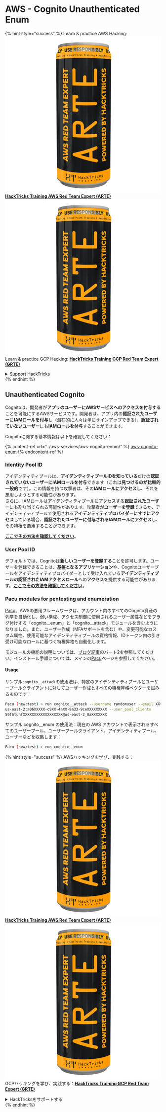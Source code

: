 # AWS - Cognito Unauthenticated Enum

{% hint style="success" %}
Learn & practice AWS Hacking:<img src="../../../.gitbook/assets/image (1) (1) (1).png" alt="" data-size="line">[**HackTricks Training AWS Red Team Expert (ARTE)**](https://training.hacktricks.xyz/courses/arte)<img src="../../../.gitbook/assets/image (1) (1) (1).png" alt="" data-size="line">\
Learn & practice GCP Hacking: <img src="../../../.gitbook/assets/image (2).png" alt="" data-size="line">[**HackTricks Training GCP Red Team Expert (GRTE)**<img src="../../../.gitbook/assets/image (2).png" alt="" data-size="line">](https://training.hacktricks.xyz/courses/grte)

<details>

<summary>Support HackTricks</summary>

* Check the [**subscription plans**](https://github.com/sponsors/carlospolop)!
* **Join the** 💬 [**Discord group**](https://discord.gg/hRep4RUj7f) or the [**telegram group**](https://t.me/peass) or **follow** us on **Twitter** 🐦 [**@hacktricks\_live**](https://twitter.com/hacktricks_live)**.**
* **Share hacking tricks by submitting PRs to the** [**HackTricks**](https://github.com/carlospolop/hacktricks) and [**HackTricks Cloud**](https://github.com/carlospolop/hacktricks-cloud) github repos.

</details>
{% endhint %}

## Unauthenticated Cognito

Cognitoは、開発者が**アプリのユーザーにAWSサービスへのアクセスを付与する**ことを可能にするAWSサービスです。開発者は、アプリ内の**認証されたユーザー**に**IAMロールを付与**し（潜在的に人々は単にサインアップできる）、**認証されていないユーザー**にも**IAMロールを付与**することができます。

Cognitoに関する基本情報は以下を確認してください：

{% content-ref url="../aws-services/aws-cognito-enum/" %}
[aws-cognito-enum](../aws-services/aws-cognito-enum/)
{% endcontent-ref %}

### Identity Pool ID

アイデンティティプールは、**アイデンティティプールIDを知っている**だけの**認証されていないユーザーにIAMロールを付与**できます（これは**見つけるのが比較的一般的**です）。この情報を持つ攻撃者は、その**IAMロールにアクセスし**、それを悪用しようとする可能性があります。\
さらに、IAMロールはアイデンティティプールにアクセスする**認証されたユーザー**にも割り当てられる可能性があります。攻撃者が**ユーザーを登録**できるか、アイデンティティプールで使用される**アイデンティティプロバイダーにすでにアクセス**している場合、**認証されたユーザーに付与されるIAMロールにアクセス**し、その特権を悪用することができます。

[**ここでその方法を確認してください**](../aws-services/aws-cognito-enum/cognito-identity-pools.md)。

### User Pool ID

デフォルトでは、Cognitoは**新しいユーザーを登録する**ことを許可します。ユーザーを登録できることは、**基盤となるアプリケーション**や、Cognitoユーザープールをアイデンティティプロバイダーとして受け入れている**アイデンティティプールの認証されたIAMアクセスロール**への**アクセス**を提供する可能性があります。[**ここでその方法を確認してください**](../aws-services/aws-cognito-enum/cognito-user-pools.md#registration)。

### Pacu modules for pentesting and enumeration

[Pacu](https://github.com/RhinoSecurityLabs/pacu)、AWSの悪用フレームワークは、アカウント内のすべてのCognito資産の列挙を自動化し、弱い構成、アクセス制御に使用されるユーザー属性などをフラグ付けする「cognito\_\_enum」と「cognito\_\_attack」モジュールを含むようになりました。また、ユーザー作成（MFAサポートを含む）や、変更可能なカスタム属性、使用可能なアイデンティティプールの資格情報、IDトークン内の引き受け可能なロールに基づく特権昇格も自動化します。

モジュールの機能の説明については、[ブログ記事](https://rhinosecuritylabs.com/aws/attacking-aws-cognito-with-pacu-p2)のパート2を参照してください。インストール手順については、メインの[Pacu](https://github.com/RhinoSecurityLabs/pacu)ページを参照してください。

#### Usage

サンプル`cognito__attack`の使用法は、特定のアイデンティティプールとユーザープールクライアントに対してユーザー作成とすべての特権昇格ベクターを試みるものです：
```bash
Pacu (new:test) > run cognito__attack --username randomuser --email XX+sdfs2@gmail.com --identity_pools
us-east-2:a06XXXXX-c9XX-4aXX-9a33-9ceXXXXXXXXX --user_pool_clients
59f6tuhfXXXXXXXXXXXXXXXXXX@us-east-2_0aXXXXXXX
```
サンプル cognito\_\_enum の使用法：現在の AWS アカウントで表示されるすべてのユーザープール、ユーザープールクライアント、アイデンティティプール、ユーザーなどを収集します：
```bash
Pacu (new:test) > run cognito__enum
```
{% hint style="success" %}
AWSハッキングを学び、実践する：<img src="../../../.gitbook/assets/image (1) (1) (1).png" alt="" data-size="line">[**HackTricks Training AWS Red Team Expert (ARTE)**](https://training.hacktricks.xyz/courses/arte)<img src="../../../.gitbook/assets/image (1) (1) (1).png" alt="" data-size="line">\
GCPハッキングを学び、実践する：<img src="../../../.gitbook/assets/image (2).png" alt="" data-size="line">[**HackTricks Training GCP Red Team Expert (GRTE)**<img src="../../../.gitbook/assets/image (2).png" alt="" data-size="line">](https://training.hacktricks.xyz/courses/grte)

<details>

<summary>HackTricksをサポートする</summary>

* [**サブスクリプションプラン**](https://github.com/sponsors/carlospolop)を確認してください！
* **💬 [**Discordグループ**](https://discord.gg/hRep4RUj7f)または[**Telegramグループ**](https://t.me/peass)に参加するか、**Twitter** 🐦 [**@hacktricks\_live**](https://twitter.com/hacktricks_live)**をフォローしてください。**
* **ハッキングのトリックを共有するには、[**HackTricks**](https://github.com/carlospolop/hacktricks)と[**HackTricks Cloud**](https://github.com/carlospolop/hacktricks-cloud)のGitHubリポジトリにPRを提出してください。**

</details>
{% endhint %}
